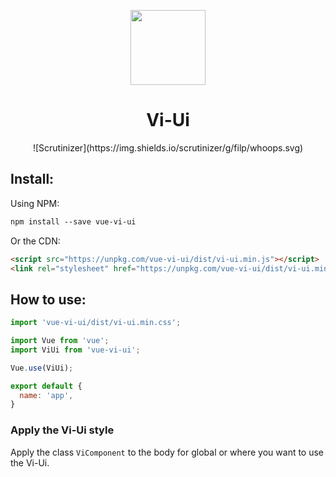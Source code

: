 <p align="center">
  <img src="https://github.com/vitta-health/Vi-Ui/blob/master/docs/layout/components/vi-ui.svg" width="120px">
</p>
<h1 align="center">Vi-Ui</h1>
<p align="center">
![Scrutinizer](https://img.shields.io/scrutinizer/g/filp/whoops.svg)
</p>

## Install:


Using NPM:

```html static
npm install --save vue-vi-ui
```

Or the CDN:
```html static
<script src="https://unpkg.com/vue-vi-ui/dist/vi-ui.min.js"></script>
<link rel="stylesheet" href="https://unpkg.com/vue-vi-ui/dist/vi-ui.min.css">
```


## How to use:

```js static
import 'vue-vi-ui/dist/vi-ui.min.css';

import Vue from 'vue';
import ViUi from 'vue-vi-ui';

Vue.use(ViUi);

export default {
  name: 'app',
}
```

### Apply the Vi-Ui style

Apply the class `ViComponent` to the body for global or where you want to use the Vi-Ui.
